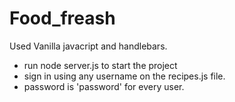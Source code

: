 # Food_freash
Used Vanilla javacript and handlebars.
+ run node server.js to start the project
+ sign in using any username on the recipes.js file.
+ password is 'password' for every user. 
